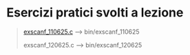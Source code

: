 # Esercizi pratici svolti a lezione

> [exscanf_110625.c](https://github.com/Sblindo/Deposito_LucaPastorelli/blob/main/exercises/exscanf_110625.c)  --> bin/exscanf_110625
> 
> exscanf_120625.c  --> bin/exscanf_120625
